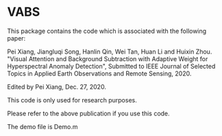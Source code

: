 # VABS

This package contains the code which is associated with the following paper:

Pei Xiang, Jiangluqi Song, Hanlin Qin, Wei Tan, Huan Li and Huixin Zhou. "Visual Attention and Background Subtraction with Adaptive Weight for Hyperspectral Anomaly Detection", 
Submitted to IEEE Journal of Selected Topics in Applied Earth Observations and Remote Sensing, 2020.

Edited by Pei Xiang, Dec. 27, 2020.

This code is only used for research purposes.

Please refer to the above publication if you use this code.

The demo file is Demo.m
